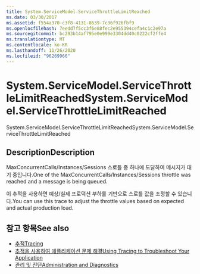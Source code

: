 ```yaml
---
title: System.ServiceModel.ServiceThrottleLimitReached
ms.date: 03/30/2017
ms.assetid: f554a370-c3f8-4131-8639-7c36f926fbf9
ms.openlocfilehash: 7eedd7f5cc3f6e88fec2e955394cefa4c1c2e97a
ms.sourcegitcommit: bc293b14af795e0e999e3304dd40c0222cf2ffe4
ms.translationtype: MT
ms.contentlocale: ko-KR
ms.lasthandoff: 11/26/2020
ms.locfileid: "96269966"
---
```

# <a name="systemservicemodelservicethrottlelimitreached"></a><span data-ttu-id="62fd8-102">System.ServiceModel.ServiceThrottleLimitReached</span><span class="sxs-lookup"><span data-stu-id="62fd8-102">System.ServiceModel.ServiceThrottleLimitReached</span></span>

<span data-ttu-id="62fd8-103">System.ServiceModel.ServiceThrottleLimitReached</span><span class="sxs-lookup"><span data-stu-id="62fd8-103">System.ServiceModel.ServiceThrottleLimitReached</span></span>  
  
## <a name="description"></a><span data-ttu-id="62fd8-104">Description</span><span class="sxs-lookup"><span data-stu-id="62fd8-104">Description</span></span>  

 <span data-ttu-id="62fd8-105">MaxConcurrentCalls/Instances/Sessions 스로틀 중 하나에 도달하여 메시지가 대기 중입니다.</span><span class="sxs-lookup"><span data-stu-id="62fd8-105">One of the MaxConcurrentCalls/Instances/Sessions throttle was reached and a message is being queued.</span></span>  
  
 <span data-ttu-id="62fd8-106">이 추적을 사용하면 예상/실제 프로덕션 부하를 기반으로 스로틀 값을 조정할 수 있습니다.</span><span class="sxs-lookup"><span data-stu-id="62fd8-106">You can use this trace to adjust the throttle values based on expected and actual production load.</span></span>  
  
## <a name="see-also"></a><span data-ttu-id="62fd8-107">참고 항목</span><span class="sxs-lookup"><span data-stu-id="62fd8-107">See also</span></span>

- [<span data-ttu-id="62fd8-108">추적</span><span class="sxs-lookup"><span data-stu-id="62fd8-108">Tracing</span></span>](index.md)
- [<span data-ttu-id="62fd8-109">추적을 사용하여 애플리케이션 문제 해결</span><span class="sxs-lookup"><span data-stu-id="62fd8-109">Using Tracing to Troubleshoot Your Application</span></span>](using-tracing-to-troubleshoot-your-application.md)
- [<span data-ttu-id="62fd8-110">관리 및 진단</span><span class="sxs-lookup"><span data-stu-id="62fd8-110">Administration and Diagnostics</span></span>](../index.md)
